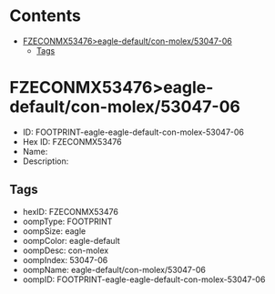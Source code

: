 



Contents
========

* [FZECONMX53476>eagle-default/con-molex/53047-06](#fzeconmx53476eagle-defaultcon-molex53047-06)
	* [Tags](#tags)

# FZECONMX53476>eagle-default/con-molex/53047-06

- ID: FOOTPRINT-eagle-eagle-default-con-molex-53047-06
- Hex ID: FZECONMX53476
- Name: 
- Description: 

## Tags

- hexID: FZECONMX53476
- oompType: FOOTPRINT
- oompSize: eagle
- oompColor: eagle-default
- oompDesc: con-molex
- oompIndex: 53047-06
- oompName: eagle-default/con-molex/53047-06
- oompID: FOOTPRINT-eagle-eagle-default-con-molex-53047-06
